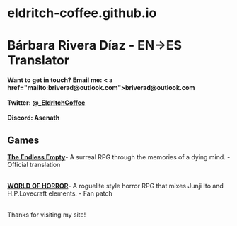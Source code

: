 # eldritch-coffee.github.io


<head>
 <meta http-equiv="Content-Type" content="text/html; charset=utf-8">
 <title>Bárbara Rivera Díaz - EN→ES Translator</title>
 <meta name="description" content="Gameloc, Translation, Videogame.">
</head>

<h1>Bárbara Rivera Díaz - EN→ES Translator</h1>
<b>Want to get in touch? Email me: < a href="mailto:briverad@outlook.com">briverad@outlook.com</b><br>
<br><b>Twitter: @<a href="https://twitter.com/_EldritchCoffee">_EldritchCoffee</a></b><br>
<br><b>Discord: Asenath</b><br>

<h2>Games</h2>
<b><a href="https://store.steampowered.com/app/959410/The_Endless_Empty/">The Endless Empty</a></b>-
A surreal RPG through the memories of a dying mind. - Official translation<br>
<br>

<b><a href="https://store.steampowered.com/app/913740/WORLD_OF_HORROR/">WORLD OF HORROR</a></b>-
A roguelite style horror RPG that mixes Junji Ito and H.P.Lovecraft elements. - Fan patch<br>
<br>




Thanks for visiting my site!
